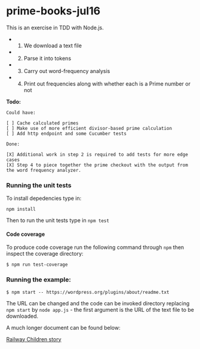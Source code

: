 # prime-books-jul16

This is an exercise in TDD with Node.js.

* 1) We download a text file
* 2) Parse it into tokens
* 3) Carry out word-frequency analysis
* 4) Print out frequencies along with whether each is a Prime number or not

**Todo:**


```
Could have:

[ ] Cache calculated primes
[ ] Make use of more efficient divisor-based prime calculation
[ ] Add http endpoint and some Cucumber tests

Done:

[X] Additional work in step 2 is required to add tests for more edge cases
[X] Step 4 to piece together the prime checkout with the output from the word frequency analyzer.
```

### Running the unit tests

To install depedencies type in:

`npm install`

Then to run the unit tests type in `npm test`

#### Code coverage

To produce code coverage run the following command through `npm` then inspect the coverage directory:

```
$ npm run test-coverage
```

### Running the example:

```
$ npm start -- https://wordpress.org/plugins/about/readme.txt
```

The URL can be changed and the code can be invoked directory replacing `npm start` by `node app.js` - the first argument is the URL of the text file to be downloaded.

A much longer document can be found below:

[Railway Children story](http://www.loyalbooks.com/download/text/Railway-Children-by-E-Nesbit.txt)
